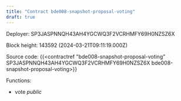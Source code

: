```yaml
---
title: "Contract bde008-snapshot-proposal-voting"
draft: true
---
```

Deployer: SP3JASPNNQH43AH4YGCWQ3F2VCRHMFY69H0NZSZ6X


 



Block height: 143592 (2024-03-21T09:11:19.000Z)

Source code: {{<contractref "bde008-snapshot-proposal-voting" SP3JASPNNQH43AH4YGCWQ3F2VCRHMFY69H0NZSZ6X bde008-snapshot-proposal-voting>}}

Functions:

* vote _public_
